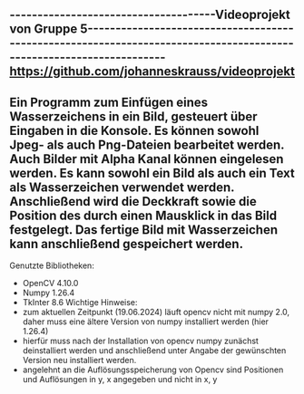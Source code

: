 -------------------------------------Videoprojekt von Gruppe 5--------------------------------------------------------------------------------------------------------------------
https://github.com/johanneskrauss/videoprojekt
----------------------------------------------------------------------------------------------------------------------------------------------------------------------------------
Ein Programm zum Einfügen eines Wasserzeichens in ein Bild, gesteuert über Eingaben in die Konsole. Es können sowohl Jpeg- als auch Png-Dateien bearbeitet werden. Auch Bilder mit
Alpha Kanal können eingelesen werden. 
Es kann sowohl ein Bild als auch ein Text als Wasserzeichen verwendet werden. Anschließend wird die Deckkraft sowie die Position des durch einen Mausklick in das Bild festgelegt.
Das fertige Bild mit Wasserzeichen kann anschließend gespeichert werden.
----------------------------------------------------------------------------------------------------------------------------------------------------------------------------------
Genutzte Bibliotheken:
- OpenCV 4.10.0
- Numpy 1.26.4
- TkInter 8.6
Wichtige Hinweise:
- zum aktuellen Zeitpunkt (19.06.2024) läuft opencv nicht mit numpy 2.0, daher muss eine ältere Version von numpy installiert werden (hier 1.26.4)
- hierfür muss nach der Installation von opencv numpy zunächst deinstalliert werden und anschließend unter Angabe der gewünschten Version neu installiert werden.
- angelehnt an die Auflösungsspeicherung von Opencv sind Positionen und Auflösungen in y, x angegeben und nicht in x, y